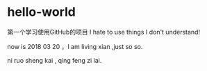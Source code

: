 # hello-world
第一个学习使用GitHub的项目
I hate to use things I don't understand!

now is 2018 03 20 ，I am living xian ,just so so.



ni ruo sheng kai ,
qing feng zi lai.
